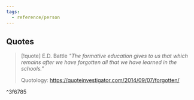 ```yaml
---
tags:
  - reference/person
---
```

## Quotes

> [!quote] E.D. Battle
> _"The formative education gives to us that which remains after we have forgotten all that we have learned in the schools."_
>
> Quotology: https://quoteinvestigator.com/2014/09/07/forgotten/

^3f6785

